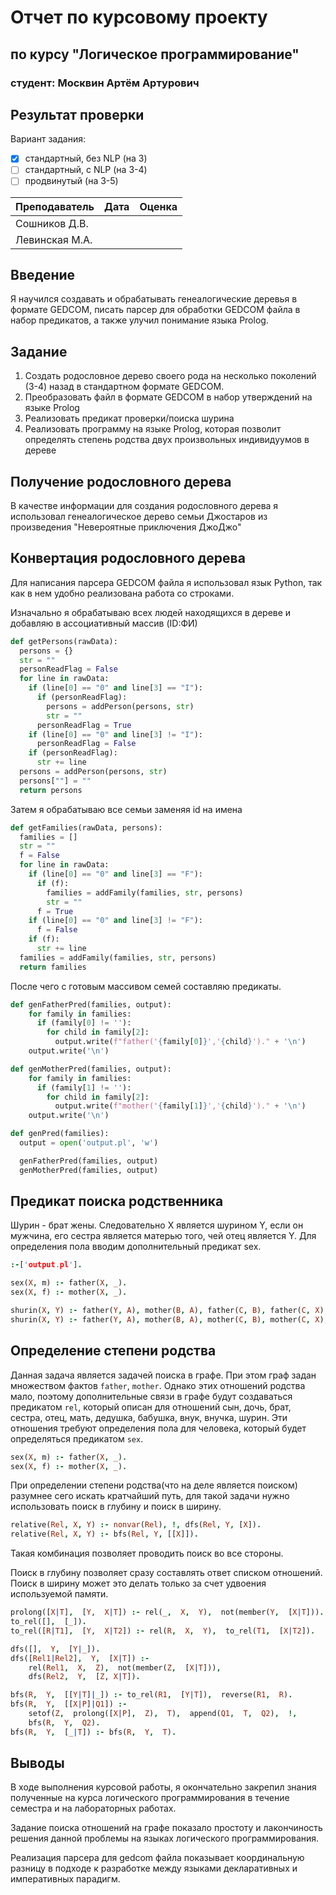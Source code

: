 # Отчет по курсовому проекту

## по курсу "Логическое программирование"

### студент: Москвин Артём Артурович

## Результат проверки

Вариант задания:

- [x] стандартный, без NLP (на 3)
- [ ] стандартный, с NLP (на 3-4)
- [ ] продвинутый (на 3-5)

| Преподаватель  | Дата | Оценка |
| -------------- | ---- | ------ |
| Сошников Д.В.  |      |        |
| Левинская М.А. |      |        |

## Введение

Я научился создавать и обрабатывать генеалогические деревья в формате GEDCOM, писать парсер для обработки GEDCOM файла в набор предикатов, а также улучил понимание языка Prolog.

## Задание

1. Создать родословное дерево своего рода на несколько поколений (3-4) назад в стандартном формате GEDCOM.
2. Преобразовать файл в формате GEDCOM в набор утверждений на языке Prolog
3. Реализовать предикат проверки/поиска шурина
4. Реализовать программу на языке Prolog, которая позволит определять степень родства двух произвольных индивидуумов в дереве

## Получение родословного дерева

В качестве информации для создания родословного дерева я использовал генеалогическое дерево семьи Джостаров из произведения "Невероятные приключения ДжоДжо"

## Конвертация родословного дерева

Для написания парсера GEDCOM файла я использовал язык Python, так как в нем удобно реализована работа со строками.

Изначально я обрабатываю всех людей находящихся в дереве и добавляю в ассоциативный массив (ID:ФИ)
```python
def getPersons(rawData):
  persons = {}
  str = ""
  personReadFlag = False
  for line in rawData:
    if (line[0] == "0" and line[3] == "I"):
      if (personReadFlag):
        persons = addPerson(persons, str)
        str = ""
      personReadFlag = True
    if (line[0] == "0" and line[3] != "I"):
      personReadFlag = False
    if (personReadFlag):
      str += line
  persons = addPerson(persons, str)
  persons[""] = ""
  return persons
```
Затем я обрабатываю все семьи заменяя id на имена
```python
def getFamilies(rawData, persons):
  families = []
  str = ""
  f = False
  for line in rawData:
    if (line[0] == "0" and line[3] == "F"):
      if (f):
        families = addFamily(families, str, persons)
        str = ""
      f = True
    if (line[0] == "0" and line[3] != "F"):
      f = False
    if (f):
      str += line
  families = addFamily(families, str, persons)
  return families
```

После чего с готовым массивом семей составляю предикаты.
```python
def genFatherPred(families, output):
    for family in families:
      if (family[0] != ''):
        for child in family[2]:
          output.write(f"father('{family[0]}','{child}')." + '\n')  
    output.write('\n')

def genMotherPred(families, output):
    for family in families:
      if (family[1] != ''):
        for child in family[2]:
          output.write(f"mother('{family[1]}','{child}')." + '\n')  
    output.write('\n')

def genPred(families):
  output = open('output.pl', 'w')

  genFatherPred(families, output)
  genMotherPred(families, output)
```
## Предикат поиска родственника

Шурин - брат жены. Следовательно X является шурином Y, если он мужчина, его сестра является матерью того, чей отец является Y. Для определения пола вводим дополнительный предикат sex.

```prolog
:-['output.pl'].

sex(X, m) :- father(X, _).
sex(X, f) :- mother(X, _).

shurin(X, Y) :- father(Y, A), mother(B, A), father(C, B), father(C, X), sex(X, m).
shurin(X, Y) :- father(Y, A), mother(B, A), mother(C, B), mother(C, X), sex(X, m).
```

## Определение степени родства

Данная задача является задачей поиска в графе. При этом граф задан множеством фактов `father`, `mother`. Однако этих отношений родства мало, поэтому дополнительные связи в графе будут создаваться предикатом `rel`, который описан для отношений сын, дочь, брат, сестра, отец, мать, дедушка, бабушка, внук, внучка, шурин. Эти отношения требуют определения пола для человека, который будет определяться предикатом `sex`.

```prolog
sex(X, m) :- father(X, _).
sex(X, f) :- mother(X, _).
```

При определении степени родства(что на деле является поиском) разумнее сего искать кратчайший путь, для такой задачи нужно использовать поиск в глубину и поиск в ширину.

```prolog
relative(Rel, X, Y) :- nonvar(Rel), !, dfs(Rel, Y, [X]).
relative(Rel, X, Y) :- bfs(Rel, Y, [[X]]).
```

Такая комбинация позволяет проводить поиск во все стороны.

Поиск в глубину позволяет сразу составлять ответ списком отношений. Поиск в ширину может это делать только за счет удвоения используемой памяти.

```prolog
prolong([X|T],  [Y,  X|T]) :- rel(_,  X,  Y),  not(member(Y,  [X|T])).
to_rel([],  [_]).
to_rel([R|T1],  [Y,  X|T2]) :- rel(R,  X,  Y),  to_rel(T1,  [X|T2]).

dfs([],  Y,  [Y|_]).
dfs([Rel1|Rel2],  Y,  [X|T]) :-
	rel(Rel1,  X,  Z),  not(member(Z,  [X|T])),
	dfs(Rel2,  Y,  [Z, X|T]).

bfs(R,  Y,  [[Y|T]|_]) :- to_rel(R1,  [Y|T]),  reverse(R1,  R).
bfs(R,  Y,  [[X|P]|Q1]) :-
	setof(Z,  prolong([X|P],  Z),  T),  append(Q1,  T,  Q2),  !,
	bfs(R,  Y,  Q2).
bfs(R,  Y,  [_|T]) :- bfs(R,  Y,  T).
```
## Выводы

В ходе выполнения курсовой работы, я окончательно закрепил знания полученные на курса логического программирования в течение семестра и на лабораторных работах. 

Задание поиска отношений на графе показало простоту и лакончиность решения данной проблемы на языках логического программирования.

Реализация парсера для gedcom файла показывает координальную разницу в подходе к разработке между языками декларативных и императивных парадигм.
